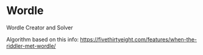 # Wordle
Wordle Creator and Solver

Algorithm based on this info: https://fivethirtyeight.com/features/when-the-riddler-met-wordle/
